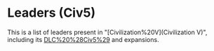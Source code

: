 # Leaders (Civ5)

This is a list of leaders present in "[Civilization%20V](Civilization V)", including its [DLC%20%28Civ5%29](DLC) and expansions.